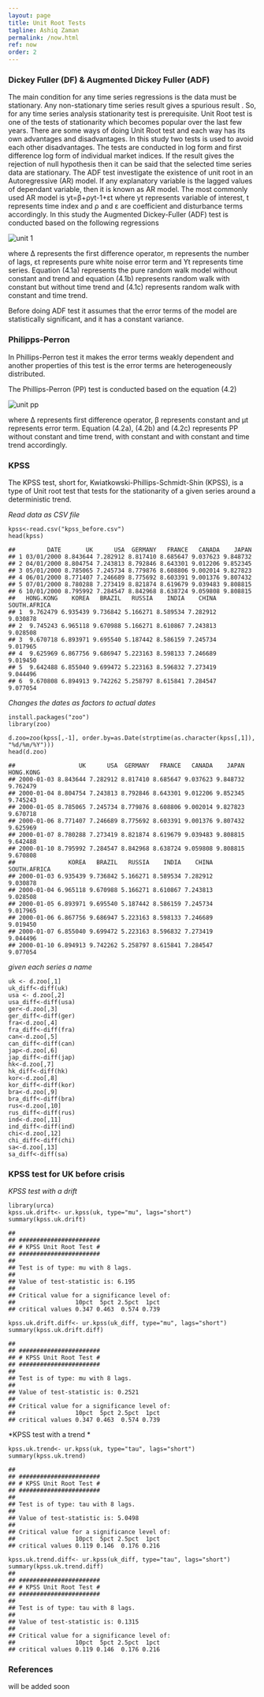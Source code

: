 ```yaml
---
layout: page
title: Unit Root Tests
tagline: Ashiq Zaman
permalink: /now.html
ref: now
order: 2
---
```


### Dickey Fuller (DF) & Augmented Dickey Fuller (ADF)

The main condition for any time series regressions is the data must be stationary. Any non-stationary time series result gives a spurious result . So, for any time series analysis stationarity test is prerequisite. Unit Root test is one of the tests of stationarity which becomes popular over the last few years. There are some ways of doing Unit Root test and each way has its own advantages and disadvantages. In this study two tests is used to avoid each other disadvantages. The tests are conducted in log form and first difference log form of individual market indices. If the result gives the rejection of null hypothesis then it can be said that the selected time series data are stationary. The ADF test investigate the existence of unit root in an Autoregressive (AR) model. If any explanatory variable is the lagged values of dependant variable, then it is known as AR model. The most commonly used AR model is yt=β+ρyt-1+εt where yt represents variable of interest, t represents time index and ρ and ε are coefficient and disturbance terms accordingly. In this study the Augmented Dickey-Fuller (ADF) test is conducted based on the following regressions

![unit 1](https://user-images.githubusercontent.com/47462688/81876416-8baad980-957a-11ea-968f-25a06b981017.JPG)

where Δ represents the first difference operator, m represents the number of lags, εt represents pure white noise error term and Yt represents time series. Equation (4.1a) represents the pure random walk model without constant and trend and equation (4.1b) represents random walk with constant but without time trend and (4.1c) represents random walk with constant and time trend.

Before doing ADF test it assumes that the error terms of the model are statistically significant, and it has a constant variance. 


### Philipps-Perron

In Phillips-Perron test it makes the error terms weakly dependent and another properties of this test is the error terms are heterogeneously distributed. 

The Phillips-Perron (PP) test is conducted based on the equation (4.2)

![unit pp](https://user-images.githubusercontent.com/47462688/81879712-6f5f6a80-9583-11ea-845b-80d2481d700d.JPG)

where Δ represents first difference operator, β represents constant and µt represents error term. Equation (4.2a), (4.2b) and (4.2c) represents PP without constant and time trend, with constant and with constant and time trend accordingly. 

### KPSS

The KPSS test, short for, Kwiatkowski-Phillips-Schmidt-Shin (KPSS), is a type of Unit root test that tests for the stationarity of a given series around a deterministic trend.

*Read data as CSV file*
```{r}
kpss<-read.csv("kpss_before.csv")
head(kpss)

##         DATE       UK      USA  GERMANY   FRANCE   CANADA    JAPAN
## 1 03/01/2000 8.843644 7.282912 8.817410 8.685647 9.037623 9.848732
## 2 04/01/2000 8.804754 7.243813 8.792846 8.643301 9.012206 9.852345
## 3 05/01/2000 8.785065 7.245734 8.779876 8.608806 9.002014 9.827823
## 4 06/01/2000 8.771407 7.246689 8.775692 8.603391 9.001376 9.807432
## 5 07/01/2000 8.780288 7.273419 8.821874 8.619679 9.039483 9.808815
## 6 10/01/2000 8.795992 7.284547 8.842968 8.638724 9.059808 9.808815
##   HONG.KONG    KOREA   BRAZIL   RUSSIA    INDIA    CHINA SOUTH.AFRICA
## 1  9.762479 6.935439 9.736842 5.166271 8.589534 7.282912     9.030878
## 2  9.745243 6.965118 9.670988 5.166271 8.610867 7.243813     9.028508
## 3  9.670718 6.893971 9.695540 5.187442 8.586159 7.245734     9.017965
## 4  9.625969 6.867756 9.686947 5.223163 8.598133 7.246689     9.019450
## 5  9.642488 6.855040 9.699472 5.223163 8.596832 7.273419     9.044496
## 6  9.670808 6.894913 9.742262 5.258797 8.615841 7.284547     9.077054
```
*Changes the dates as factors to actual dates*

```{r}
install.packages("zoo")
library(zoo)

d.zoo=zoo(kpss[,-1], order.by=as.Date(strptime(as.character(kpss[,1]), "%d/%m/%Y")))
head(d.zoo)

##                  UK      USA  GERMANY   FRANCE   CANADA    JAPAN HONG.KONG
## 2000-01-03 8.843644 7.282912 8.817410 8.685647 9.037623 9.848732  9.762479
## 2000-01-04 8.804754 7.243813 8.792846 8.643301 9.012206 9.852345  9.745243
## 2000-01-05 8.785065 7.245734 8.779876 8.608806 9.002014 9.827823  9.670718
## 2000-01-06 8.771407 7.246689 8.775692 8.603391 9.001376 9.807432  9.625969
## 2000-01-07 8.780288 7.273419 8.821874 8.619679 9.039483 9.808815  9.642488
## 2000-01-10 8.795992 7.284547 8.842968 8.638724 9.059808 9.808815  9.670808
##               KOREA   BRAZIL   RUSSIA    INDIA    CHINA SOUTH.AFRICA
## 2000-01-03 6.935439 9.736842 5.166271 8.589534 7.282912     9.030878
## 2000-01-04 6.965118 9.670988 5.166271 8.610867 7.243813     9.028508
## 2000-01-05 6.893971 9.695540 5.187442 8.586159 7.245734     9.017965
## 2000-01-06 6.867756 9.686947 5.223163 8.598133 7.246689     9.019450
## 2000-01-07 6.855040 9.699472 5.223163 8.596832 7.273419     9.044496
## 2000-01-10 6.894913 9.742262 5.258797 8.615841 7.284547     9.077054

```
*given each series a name*
```{r}
uk <- d.zoo[,1]
uk_diff<-diff(uk)
usa <- d.zoo[,2]
usa_diff<-diff(usa)
ger<-d.zoo[,3]
ger_diff<-diff(ger)
fra<-d.zoo[,4]
fra_diff<-diff(fra)
can<-d.zoo[,5]
can_diff<-diff(can)
jap<-d.zoo[,6]
jap_diff<-diff(jap)
hk<-d.zoo[,7]
hk_diff<-diff(hk)
kor<-d.zoo[,8]
kor_diff<-diff(kor)
bra<-d.zoo[,9]
bra_diff<-diff(bra)
rus<-d.zoo[,10]
rus_diff<-diff(rus)
ind<-d.zoo[,11]
ind_diff<-diff(ind)
chi<-d.zoo[,12]
chi_diff<-diff(chi)
sa<-d.zoo[,13]
sa_diff<-diff(sa)
```
### KPSS test for UK before crisis

*KPSS test with a drift*

```{r}
library(urca)
kpss.uk.drift<- ur.kpss(uk, type="mu", lags="short")
summary(kpss.uk.drift)

## 
## ####################### 
## # KPSS Unit Root Test # 
## ####################### 
## 
## Test is of type: mu with 8 lags. 
## 
## Value of test-statistic is: 6.195 
## 
## Critical value for a significance level of: 
##                 10pct  5pct 2.5pct  1pct
## critical values 0.347 0.463  0.574 0.739

kpss.uk.drift.diff<- ur.kpss(uk_diff, type="mu", lags="short")
summary(kpss.uk.drift.diff)

## 
## ####################### 
## # KPSS Unit Root Test # 
## ####################### 
## 
## Test is of type: mu with 8 lags. 
## 
## Value of test-statistic is: 0.2521 
## 
## Critical value for a significance level of: 
##                 10pct  5pct 2.5pct  1pct
## critical values 0.347 0.463  0.574 0.739
```

*KPSS test with a trend *
```{r}
kpss.uk.trend<- ur.kpss(uk, type="tau", lags="short")
summary(kpss.uk.trend)

## 
## ####################### 
## # KPSS Unit Root Test # 
## ####################### 
## 
## Test is of type: tau with 8 lags. 
## 
## Value of test-statistic is: 5.0498 
## 
## Critical value for a significance level of: 
##                 10pct  5pct 2.5pct  1pct
## critical values 0.119 0.146  0.176 0.216

kpss.uk.trend.diff<- ur.kpss(uk_diff, type="tau", lags="short")
summary(kpss.uk.trend.diff)
## 
## ####################### 
## # KPSS Unit Root Test # 
## ####################### 
## 
## Test is of type: tau with 8 lags. 
## 
## Value of test-statistic is: 0.1315 
## 
## Critical value for a significance level of: 
##                 10pct  5pct 2.5pct  1pct
## critical values 0.119 0.146  0.176 0.216
```

### References

will be added soon
